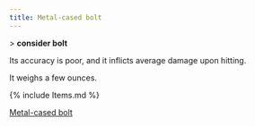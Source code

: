 ```yaml
---
title: Metal-cased bolt
---
```


\> **consider bolt**

Its accuracy is poor, and it inflicts average damage upon hitting.

It weighs a few ounces.

{% include Items.md %}

[Metal-cased bolt](Category:_Ammunition "wikilink")